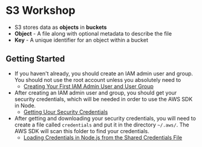 # S3 Workshop

- S3 stores data as **objects** in **buckets**
- **Object** - A file along with optional metadata to describe the file
- **Key** - A unique identifier for an object within a bucket

## Getting Started

- If you haven't already, you should create an IAM admin user and group.  You should not use the root account unless you absolutely need to
   - [Creating Your First IAM Admin User and User Group](https://docs.aws.amazon.com/IAM/latest/UserGuide/getting-started_create-admin-group.html)
- After creating an IAM admin user and group, you should get your security credentials, which will be needed in order to use the AWS SDK in Node.
   - [Getting Uour Security Credentials](https://docs.aws.amazon.com/sdk-for-javascript/v2/developer-guide/getting-your-credentials.html)
- After getting and downloading your security credentials, you will need to create a file called `credentials` and put it in the directory `~/.aws/`.  The AWS SDK will scan this folder to find your credentials.
   - [Loading Credentials in Node.js from the Shared Credentials File](https://docs.aws.amazon.com/sdk-for-javascript/v2/developer-guide/loading-node-credentials-shared.html)
